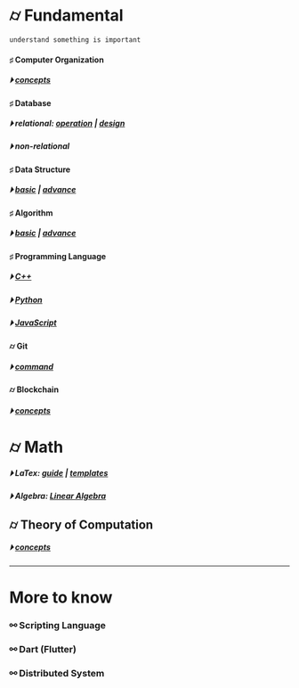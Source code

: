 

# &#x232d; Fundamental
```
understand something is important
```
#### &#x266f; Computer Organization 
##### &#x23f5; [concepts](./fundamental/Computer_Organization.md)

#### &#x266f; Database 
##### &#x23f5; relational: [operation](./database/relationalDatabase_1.md) | [design](./database/relationalDatabase_2.md)
##### &#x23f5; non-relational

#### &#x266f; Data Structure
##### &#x23f5; [basic](./data_structure/dataStructureBasic.md) | [advance](./data_structure/dataStructureAdvanced.md)

#### &#x266f; Algorithm
##### &#x23f5; [basic](./algorithm/basicAlgorithm.md) | [advance]()

#### &#x266f; Programming Language 
##### &#x23f5; [C++](./programming_language/conceptC++.md) 
##### &#x23f5; [Python]() 
##### &#x23f5; [JavaScript](./programming_language/JS/) 




#### &#x232d; Git 
##### &#x23f5; [command](./fundamental/Git.md)

#### &#x232d; Blockchain 
##### &#x23f5; [concepts](./blockchain/blockchain-concept.md)

# &#x232d; Math
##### &#x23f5; LaTex: [guide](./LaTex/LatexGuide.md) | [templates](./LaTex/templates/)
##### &#x23f5; Algebra: [Linear Algebra](./Math/Linear_Algebra/)

## &#x232d; Theory of Computation 
##### &#x23f5; [concepts](./fundamental/TOC.md)
----



# More to know

### &#x26af; Scripting Language

### &#x26af; Dart (Flutter)

### &#x26af; Distributed System
